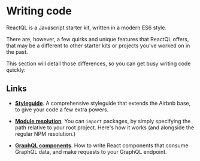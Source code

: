 # Writing code

ReactQL is a Javascript starter kit, written in a modern ES6 style.

There are, however, a few quirks and unique features that ReactQL offers, that may be a different to other starter kits or projects you've worked on in the past.

This section will detail those differences, so you can get busy writing code quickly:

## Links

* **[Styleguide](styleguide.md)**. A comprehensive styleguide that extends the Airbnb base, to give your code a few extra powers.

* **[Module resolution](modules.md)**. You can `import` packages, by simply specifying the path relative to your root project. Here's how it works (and alongside the regular NPM resolution.)

* **[GraphQL components](graphql.md)**. How to write React components that consume GraphQL data, and make requests to your GraphQL endpoint.

